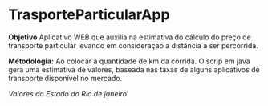 # TrasporteParticularApp

**Objetivo**
Aplicativo WEB que auxilia na estimativa do cálculo do preço de transporte particular levando em consideraçao a distância a ser percorrida.

**Metodologia:**
Ao colocar a quantidade de km da corrida. 
O scrip em java gera uma estimativa de valores, baseada nas taxas de alguns aplicativos de transporte disponível no mercado. 

_Valores do Estado do Rio de janeiro._




